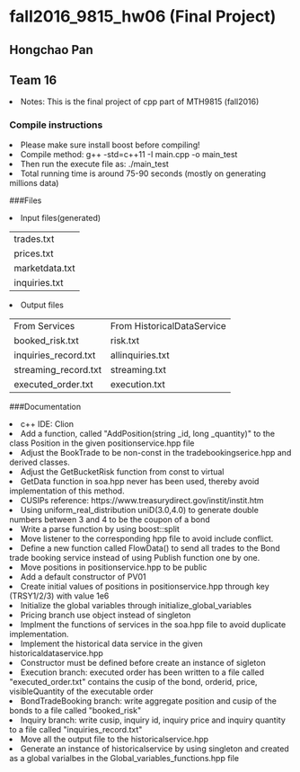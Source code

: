 # fall2016_9815_hw06 (Final Project)
## Hongchao Pan
## Team 16

<li> Notes: This is the final project of cpp part of MTH9815 (fall2016)</li>

### Compile instructions
<li> Please make sure install boost before compiling!</li>
<li> Compile method: g++ -std=c++11 -I <path_to_boost> main.cpp -o main_test</li>
<li> Then run the execute file as: ./main_test</li>
<li> Total running time is around 75-90 seconds (mostly on generating millions data)</li>

###Files 
<li>Input files(generated)</li>

<table>
   <tr>
   <td>trades.txt</td>
   </tr>
   <tr>
   <td>prices.txt</td>
   </tr>
   <tr>
   <td>marketdata.txt</td>
   </tr>
   <tr>
   <td>inquiries.txt</td>
   </tr>
   </table>

<li> Output files</li>
<table>
   <tr>
   <td>From Services</td>
   <td>From HistoricalDataService</td>
   </tr>
   <tr>
   <td>booked_risk.txt</td>
   <td>risk.txt</td>
   </tr>
   <tr>
   <td>inquiries_record.txt</td>
   <td>allinquiries.txt</td>
   </tr>
   <tr>
   <td>streaming_record.txt</td>
   <td>streaming.txt</td>
   </tr>
   <tr>
   <td>executed_order.txt</td>
   <td>execution.txt</td>
   </tr>
   </table>


###Documentation
<li> c++ IDE: Clion</li>
<li> Add a function, called "AddPosition(string _id, long _quantity)" to the class Position in the given
positionservice.hpp file</li>

<li> Adjust the BookTrade to be non-const in the tradebookingserice.hpp and derived classes.</li>

<li> Adjust the GetBucketRisk function from const to virtual</li>

<li> GetData function in soa.hpp never has been used, thereby avoid implementation of this method.</li>

<li> CUSIPs reference: https://www.treasurydirect.gov/instit/instit.htm

<li> Using uniform_real_distribution<double> uniD(3.0,4.0) to generate double numbers between 3 and 4 to be 
the coupon of a bond</li>

<li> Write a parse function by using boost::split</li>

<li> Move listener to the corresponding hpp file to avoid include conflict.</li>

<li> Define a new function called FlowData() to send all trades to the Bond trade booking service instead of using 
Publish function one by one.</li>

<li> Move positions in positionservice.hpp to be public</li>

<li> Add a default constructor of PV01<Bond>

<li> Create initial values of positions in positionservice.hpp through key (TRSY1/2/3) with value 1e6</li>

<li> Initialize the global variables through initialize_global_variables</li>

<li> Pricing branch use object instead of singleton</li>

<li> Implment the functions of services in the soa.hpp file to avoid duplicate implementation.</li>

<li> Implement the historical data service in the given historicaldataservice.hpp</li>

<li> Constructor must be defined before create an instance of sigleton</li>

<li> Execution branch: executed order has been written to a file called "executed_order.txt" contains the cusip of 
the bond, orderid, price, visibleQuantity of the executable order</li>

<li> BondTradeBooking branch: write aggregate position and cusip of the bonds to a file called "booked_risk"</li>

<li> Inquiry branch: write cusip, inquiry id, inquiry price and inquiry quantity to a file called "inquiries_record.txt"</li>

<li> Move all the output file to the historicalservice.hpp</li>

<li> Generate an instance of historicalservice by using singleton and created as a global varialbes in the 
 Global_variables_functions.hpp file</li>
